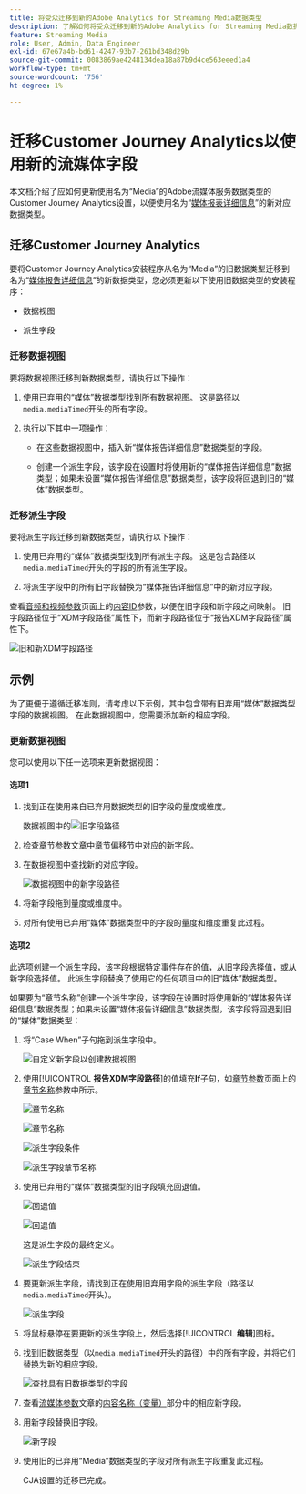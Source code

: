 ```yaml
---
title: 将受众迁移到新的Adobe Analytics for Streaming Media数据类型
description: 了解如何将受众迁移到新的Adobe Analytics for Streaming Media数据类型
feature: Streaming Media
role: User, Admin, Data Engineer
exl-id: 67e67a4b-bd61-4247-93b7-261bd348d29b
source-git-commit: 0083869ae4248134dea18a87b9d4ce563eeed1a4
workflow-type: tm+mt
source-wordcount: '756'
ht-degree: 1%

---
```


# 迁移Customer Journey Analytics以使用新的流媒体字段

本文档介绍了应如何更新使用名为“Media”的Adobe流媒体服务数据类型的Customer Journey Analytics设置，以便使用名为“[媒体报表详细信息](https://experienceleague.adobe.com/zh-hans/docs/experience-platform/xdm/data-types/media-reporting-details)”的新对应数据类型。

## 迁移Customer Journey Analytics

要将Customer Journey Analytics安装程序从名为“Media”的旧数据类型迁移到名为“[媒体报告详细信息](https://experienceleague.adobe.com/zh-hans/docs/experience-platform/xdm/data-types/media-reporting-details)”的新数据类型，您必须更新以下使用旧数据类型的安装程序：

* 数据视图

* 派生字段

### 迁移数据视图

要将数据视图迁移到新数据类型，请执行以下操作：

1. 使用已弃用的“媒体”数据类型找到所有数据视图。 这是路径以`media.mediaTimed`开头的所有字段。

1. 执行以下其中一项操作：

   * 在这些数据视图中，插入新“媒体报告详细信息”数据类型的字段。

   * 创建一个派生字段，该字段在设置时将使用新的“媒体报告详细信息”数据类型；如果未设置“媒体报告详细信息”数据类型，该字段将回退到旧的“媒体”数据类型。

### 迁移派生字段

要将派生字段迁移到新数据类型，请执行以下操作：

1. 使用已弃用的“媒体”数据类型找到所有派生字段。 这是包含路径以`media.mediaTimed`开头的字段的所有派生字段。

1. 将派生字段中的所有旧字段替换为“媒体报告详细信息”中的新对应字段。

查看[音频和视频参数](https://experienceleague.adobe.com/zh-hans/docs/media-analytics/using/implementation/variables/audio-video-parameters#content-id)页面上的[内容ID](https://experienceleague.adobe.com/zh-hans/docs/media-analytics/using/implementation/variables/audio-video-parameters)参数，以便在旧字段和新字段之间映射。 旧字段路径位于“XDM字段路径”属性下，而新字段路径位于“报告XDM字段路径”属性下。

![旧和新XDM字段路径](assets/field-paths-updated.jpeg)

## 示例

为了更便于遵循迁移准则，请考虑以下示例，其中包含带有旧弃用“媒体”数据类型字段的数据视图。 在此数据视图中，您需要添加新的相应字段。

### 更新数据视图

您可以使用以下任一选项来更新数据视图：

#### 选项1

1. 找到正在使用来自已弃用数据类型的旧字段的量度或维度。

   数据视图中的![旧字段路径](assets/old-field-data-view.jpeg)

1. 检查[章节参数](https://experienceleague.adobe.com/zh-hans/docs/media-analytics/using/implementation/variables/chapter-parameters#chapter-offset)文章中[章节偏移](https://experienceleague.adobe.com/zh-hans/docs/media-analytics/using/implementation/variables/chapter-parameters)节中对应的新字段。

1. 在数据视图中查找新的对应字段。

   ![数据视图中的新字段路径](assets/new-field-data-view.jpeg)

1. 将新字段拖到量度或维度中。

1. 对所有使用已弃用“媒体”数据类型中的字段的量度和维度重复此过程。

#### 选项2

此选项创建一个派生字段，该字段根据特定事件存在的值，从旧字段选择值，或从新字段选择值。 此派生字段替换了使用它的任何项目中的旧“媒体”数据类型。

如果要为“章节名称”创建一个派生字段，该字段在设置时将使用新的“媒体报告详细信息”数据类型；如果未设置“媒体报告详细信息”数据类型，该字段将回退到旧的“媒体”数据类型：

1. 将“Case When”子句拖到派生字段中。

   ![自定义新字段以创建数据视图](assets/create-derived-field2.jpeg)

1. 使用&#x200B;[!UICONTROL **报告XDM字段路径**]&#x200B;的值填充&#x200B;**If**&#x200B;子句，如[章节参数](https://experienceleague.adobe.com/zh-hans/docs/media-analytics/using/implementation/variables/chapter-parameters#chapter-name)页面上的[章节名称](https://experienceleague.adobe.com/zh-hans/docs/media-analytics/using/implementation/variables/chapter-parameters)参数中所示。

   ![章节名称](assets/chapter-name.jpeg)

   ![章节名称](assets/chapter-name2.jpeg)

   ![派生字段条件](assets/derived-field-condition.jpeg)

   ![派生字段章节名称](assets/derived-field-chapter-name.jpeg)

1. 使用已弃用的“媒体”数据类型的旧字段填充回退值。

   ![回退值](assets/fallback-value.jpeg)

   ![回退值](assets/fallback-value2.jpeg)

   这是派生字段的最终定义。

   ![派生字段结束](assets/derived-field-complete.jpeg)

1. 要更新派生字段，请找到正在使用旧弃用字段的派生字段（路径以`media.mediaTimed`开头）。

   ![派生字段](assets/old-derived-field.jpeg)

1. 将鼠标悬停在要更新的派生字段上，然后选择&#x200B;[!UICONTROL **编辑**]&#x200B;图标。

1. 找到旧数据类型（以`media.mediaTimed`开头的路径）中的所有字段，并将它们替换为新的相应字段。

   ![查找具有旧数据类型的字段](assets/locate-fields-with-old-datatype.jpeg)

1. 查看[流媒体参数](https://experienceleague.adobe.com/zh-hans/docs/media-analytics/using/implementation/variables/audio-video-parameters#content-name-variable)文章的[内容名称（变量）](https://experienceleague.adobe.com/zh-hans/docs/media-analytics/using/implementation/variables/audio-video-parameters#content-name-variable)部分中的相应新字段。

1. 用新字段替换旧字段。

   ![新字段](assets/derived-field-new.jpeg)

1. 使用旧的已弃用“Media”数据类型的字段对所有派生字段重复此过程。

   CJA设置的迁移已完成。
